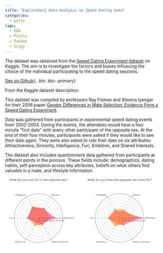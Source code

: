 ```yaml
---
title: "Exploratory Data Analysis on Speed Dating data"
categories:
  - posts
tags:
  - EDA
  - Plotly
  - Pandas
  - Scipy
---
```




The dataset was obtained from the [Speed Dating Experiment dataset](https://www.kaggle.com/datasets/annavictoria/speed-dating-experiment) on Kaggle.
The aim is to investigate the factors and biases influecing the choice of the individual participating to the speed dating sessions.

[See on Github](https://github.com/HelenaCanever/EDA-on-speed-dating-data){: .btn .btn--primary}

From the Kaggle dataset description:

This dataset was compiled by professors Ray Fisman and Sheena Iyengar for their 2006 paper [Gender Differences in Mate Selection: Evidence From a Speed Dating Experiment](https://academic.oup.com/qje/article-abstract/121/2/673/1884033).

Data was gathered from participants in experimental speed dating events from 2002-2004. During the events, the attendees would have a four minute "first date" with every other participant of the opposite sex. At the end of their four minutes, participants were asked if they would like to see their date again. They were also asked to rate their date on six attributes: Attractiveness, Sincerity, Intelligence, Fun, Ambition, and Shared Interests.

The dataset also includes questionnaire data gathered from participants at different points in the process. These fields include: demographics, dating habits, self-perception across key attributes, beliefs on what others find valuable in a mate, and lifestyle information.

<img src="../assets/images/speeddating_plot.png" alt="">


